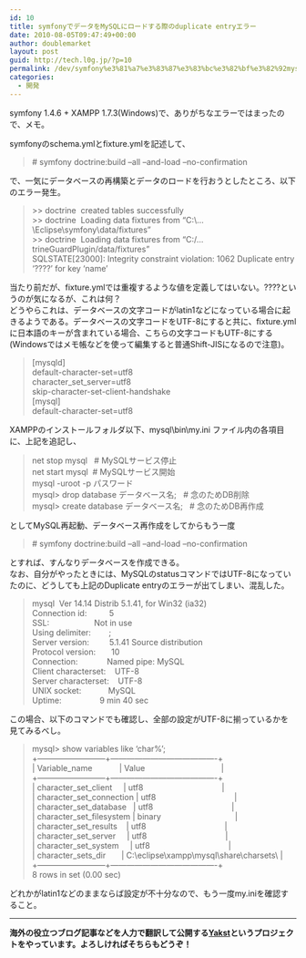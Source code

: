 ```yaml
---
id: 10
title: symfonyでデータをMySQLにロードする際のduplicate entryエラー
date: 2010-08-05T09:47:49+00:00
author: doublemarket
layout: post
guid: http://tech.l0g.jp/?p=10
permalink: /dev/symfony%e3%81%a7%e3%83%87%e3%83%bc%e3%82%bf%e3%82%92mysql%e3%81%ab%e3%83%ad%e3%83%bc%e3%83%89%e3%81%99%e3%82%8b%e9%9a%9b%e3%81%aeduplicate-entry%e3%82%a8%e3%83%a9%e3%83%bc/
categories:
  - 開発
---
```


symfony 1.4.6 + XAMPP 1.7.3(Windows)で、ありがちなエラーではまったので、メモ。

<div id="_mcePaste">
  symfonyのschema.ymlとfixture.ymlを記述して、
</div>

> <div>
>   # symfony doctrine:build &#8211;all &#8211;and-load &#8211;no-confirmation
> </div>

<div id="_mcePaste">
  で、一気にデータベースの再構築とデータのロードを行おうとしたところ、以下のエラー発生。
</div>

> <div id="_mcePaste">
>   >> doctrine  created tables successfully
> </div>
> 
> <div id="_mcePaste">
>   >> doctrine  Loading data fixtures from &#8220;C:\&#8230;\Eclipse\symfony\data/fixtures&#8221;
> </div>
> 
> <div id="_mcePaste">
>   >> doctrine  Loading data fixtures from &#8220;C:/&#8230;trineGuardPlugin/data/fixtures&#8221;
> </div>
> 
> <div id="_mcePaste">
>   SQLSTATE[23000]: Integrity constraint violation: 1062 Duplicate entry &#8216;????&#8217; for key &#8216;name&#8217;
> </div>

<div id="_mcePaste">
  当たり前だが、fixture.ymlでは重複するような値を定義してはいない。????というのが気になるが、これは何？
</div>

<div id="_mcePaste">
  どうやらこれは、データベースの文字コードがlatin1などになっている場合に起きるようである。データベースの文字コードをUTF-8にすると共に、fixture.ymlに日本語のキーが含まれている場合、こちらの文字コードもUTF-8にする(Windowsではメモ帳などを使って編集すると普通Shift-JISになるので注意)。
</div>

> <div id="_mcePaste">
>   [mysqld]
> </div>
> 
> <div id="_mcePaste">
>   default-character-set=utf8
> </div>
> 
> <div id="_mcePaste">
>   character_set_server=utf8
> </div>
> 
> <div id="_mcePaste">
>   skip-character-set-client-handshake
> </div>
> 
> <div id="_mcePaste">
>   [mysql]
> </div>
> 
> <div id="_mcePaste">
>   default-character-set=utf8
> </div>

<div id="_mcePaste">
  XAMPPのインストールフォルダ以下、mysql\bin\my.ini ファイル内の各項目に、上記を追記し、
</div>

> <div id="_mcePaste">
>   net stop mysql   # MySQLサービス停止
> </div>
> 
> <div id="_mcePaste">
>   net start mysql  # MySQLサービス開始
> </div>
> 
> <div id="_mcePaste">
>   mysql -uroot -p パスワード
> </div>
> 
> <div id="_mcePaste">
>   mysql> drop database データベース名;   # 念のためDB削除
> </div>
> 
> <div id="_mcePaste">
>   mysql> create database データベース名;   # 念のためDB再作成
> </div>

<div id="_mcePaste">
  としてMySQL再起動、データベース再作成をしてからもう一度
</div>

> <div id="_mcePaste">
>   # symfony doctrine:build &#8211;all &#8211;and-load &#8211;no-confirmation
> </div>

<div id="_mcePaste">
  とすれば、すんなりデータベースを作成できる。
</div>

<div id="_mcePaste">
  なお、自分がやったときには、MySQLのstatusコマンドではUTF-8になっていたのに、どうしても上記のDuplicate entryのエラーが出てしまい、混乱した。
</div>

> <div id="_mcePaste">
>   mysql  Ver 14.14 Distrib 5.1.41, for Win32 (ia32)
> </div>
> 
> <div id="_mcePaste">
>   Connection id:          5
> </div>
> 
> <div id="_mcePaste">
>   SSL:                    Not in use
> </div>
> 
> <div id="_mcePaste">
>   Using delimiter:        ;
> </div>
> 
> <div id="_mcePaste">
>   Server version:         5.1.41 Source distribution
> </div>
> 
> <div id="_mcePaste">
>   Protocol version:       10
> </div>
> 
> <div id="_mcePaste">
>   Connection:             Named pipe: MySQL
> </div>
> 
> <div id="_mcePaste">
>   Client characterset:    UTF-8
> </div>
> 
> <div id="_mcePaste">
>   Server characterset:    UTF-8
> </div>
> 
> <div id="_mcePaste">
>   UNIX socket:            MySQL
> </div>
> 
> <div id="_mcePaste">
>   Uptime:                 9 min 40 sec
> </div>

<div id="_mcePaste">
  この場合、以下のコマンドでも確認し、全部の設定がUTF-8に揃っているかを見てみるべし。
</div>

> <div id="_mcePaste">
>   mysql> show variables like &#8216;char%&#8217;;
> </div>
> 
> <div id="_mcePaste">
>   +&#8212;&#8212;&#8212;&#8212;&#8212;&#8212;&#8212;&#8212;&#8211;+&#8212;&#8212;&#8212;&#8212;&#8212;&#8212;&#8212;&#8212;&#8212;&#8212;&#8212;&#8212;&#8212;-+
> </div>
> 
> <div id="_mcePaste">
>   | Variable_name            | Value                                  |
> </div>
> 
> <div id="_mcePaste">
>   +&#8212;&#8212;&#8212;&#8212;&#8212;&#8212;&#8212;&#8212;&#8211;+&#8212;&#8212;&#8212;&#8212;&#8212;&#8212;&#8212;&#8212;&#8212;&#8212;&#8212;&#8212;&#8212;-+
> </div>
> 
> <div id="_mcePaste">
>   | character_set_client     | utf8                                   |
> </div>
> 
> <div id="_mcePaste">
>   | character_set_connection | utf8                                   |
> </div>
> 
> <div id="_mcePaste">
>   | character_set_database   | utf8                                   |
> </div>
> 
> <div id="_mcePaste">
>   | character_set_filesystem | binary                                 |
> </div>
> 
> <div id="_mcePaste">
>   | character_set_results    | utf8                                   |
> </div>
> 
> <div id="_mcePaste">
>   | character_set_server     | utf8                                   |
> </div>
> 
> <div id="_mcePaste">
>   | character_set_system     | utf8                                   |
> </div>
> 
> <div id="_mcePaste">
>   | character_sets_dir       | C:\eclipse\xampp\mysql\share\charsets\ |
> </div>
> 
> <div id="_mcePaste">
>   +&#8212;&#8212;&#8212;&#8212;&#8212;&#8212;&#8212;&#8212;&#8211;+&#8212;&#8212;&#8212;&#8212;&#8212;&#8212;&#8212;&#8212;&#8212;&#8212;&#8212;&#8212;&#8212;-+
> </div>
> 
> <div id="_mcePaste">
>   8 rows in set (0.00 sec)
> </div>

<div id="_mcePaste">
  どれかがlatin1などのままならば設定が不十分なので、もう一度my.iniを確認すること。
</div>

* * *

**海外の役立つブログ記事などを人力で翻訳して公開する[Yakst](https://yakst.com/ja)というプロジェクトをやっています。よろしければそちらもどうぞ！**
